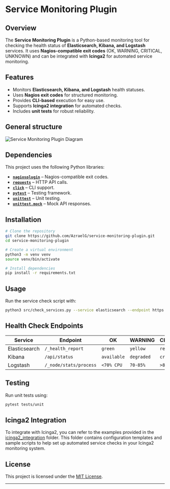 # Service Monitoring Plugin

## Overview

The **Service Monitoring Plugin** is a Python-based monitoring tool for checking the health status of **Elasticsearch, Kibana, and Logstash** services. It uses **Nagios-compatible exit codes** (OK, WARNING, CRITICAL, UNKNOWN) and can be integrated with **Icinga2** for automated service monitoring.

## Features
- Monitors **Elasticsearch, Kibana, and Logstash** health statuses.
- Uses **Nagios exit codes** for structured monitoring.
- Provides **CLI-based** execution for easy use.
- Supports **Icinga2 integration** for automated checks.
- Includes **unit tests** for robust reliability.

## General structure

![Service Monitoring Plugin Diagram](https://mermaid.ink/img/pako:eNqVVF1v2jAU_SuWkfYUUEjAhDzsoYC0amyaBk8jfTCOnVgNMbKdbh3qf69NTDAVdJ0fomvfc47vh28OkIicwhSySvwmJZYarOdZDcxSzbaQeF-CDCoqnzih_Z2ouRaS10V_XzUFrzPYYu3KuaREc1GD9d35dLa832TQfMF9ralkmNAMPpz9Z8u77w4rClbtpf4Vl9csf156LMuRNm81Hi6hX9brH3PJn6g0SLsB7e4CSOv8WpzfqJacKEN0FpiJqmpj-ndqiworzQlYaUweP57bYrXpuIpiScqbuX3lW1xjA2-Nm7ilKJTGqjTIk3kVe6MMXk5MyB3W2pbvo_l8xwUXtoatATyJa1d3Rvu1z6nf_-x3vHV4B0fAYgU-uYIY45Rmi73uO9JcY1vcqcvW0Ubrh0JMT9ScMuBmxKTCqyrtTWMymuSB0lI80rSHME5GLCCiEjLthcf1RsANl-MjhpOcdPw4T8YEvcvfmtxdEE6DhsisToMQy3pXo9R6nx8nwUmwEUb4vyRIxWeN0mLnFLZswti4U0gMI7mq4OmY3gRtZ4KuL6f6-jDXmsA9IldBH-E_CK9APuT8L_DS9wH2tXVZwQDuqHmrPDc_zYOFZVCXdGdmJjVmThluKm0H4cVAcaPF6rkmMNWyoQGUoilKmDJcKbNr9jnWdM6xGaTdCbLH9S8h_C1MD_APTONBiIZhHMXRMB5O0XQSwGdzOhlEw3CMomkcoxEKo5cA_j3yw0GCpnaNxkMUTyKUvLwCtIbKJQ)

## Dependencies

This project uses the following Python libraries:
- **[`nagiosplugin`](https://pypi.org/project/nagiosplugin/)** – Nagios-compatible exit codes.
- **[`requests`](https://pypi.org/project/requests/)** – HTTP API calls.
- **[`click`](https://pypi.org/project/click/)** – CLI support.
- **[`pytest`](https://pypi.org/project/pytest/)** – Testing framework.
- **[`unittest`](https://docs.python.org/3/library/unittest.html)** – Unit testing.
- **[`unittest.mock`](https://docs.python.org/3/library/unittest.mock.html)** – Mock API responses.

## Installation

```sh
# Clone the repository
git clone https://github.com/AzraelG/service-monitoring-plugin.git
cd service-monitoring-plugin

# Create a virtual environment
python3 -m venv venv
source venv/bin/activate

# Install dependencies
pip install -r requirements.txt
```

## Usage

Run the service check script with:
```sh
python3 src/check_services.py --service elasticsearch --endpoint https://localhost:9200 --user elastic --password changeme
```
## Health Check Endpoints

| Service          | Endpoint                  | OK           | WARNING     | CRITICAL   | UNKNOWN       |
|-----------------|--------------------------|-------------|------------|------------|--------------|
| Elasticsearch   | `/_health_report`        | `green`     | `yellow`   | `red`      | `unknown`    |
| Kibana         | `/api/status`            | `available` | `degraded` | `critical` | `unavailable` |
| Logstash       | `/_node/stats/process`   | `<70% CPU`  | `70-85%`   | `>85%`     | `No data`    |

## Testing

Run unit tests using:
```sh
pytest tests/unit
```

## Icinga2 Integration

To integrate with Icinga2, you can refer to the examples provided in the [icinga2_integration](icinga2_integration) folder. This folder contains configuration templates and sample scripts to help set up automated service checks in your Icinga2 monitoring system.

## License

This project is licensed under the [MIT License](LICENSE).

---